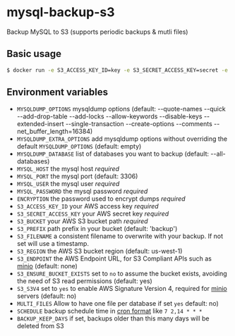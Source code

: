 # mysql-backup-s3

Backup MySQL to S3 (supports periodic backups & mutli files)

## Basic usage

```sh
$ docker run -e S3_ACCESS_KEY_ID=key -e S3_SECRET_ACCESS_KEY=secret -e S3_BUCKET=my-bucket -e S3_PREFIX=backup -e MYSQL_USER=user -e MYSQL_PASSWORD=password -e MYSQL_HOST=localhost schickling/mysql-backup-s3
```

## Environment variables

- `MYSQLDUMP_OPTIONS` mysqldump options (default: --quote-names --quick --add-drop-table --add-locks --allow-keywords --disable-keys --extended-insert --single-transaction --create-options --comments --net_buffer_length=16384)
- `MYSQLDUMP_EXTRA_OPTIONS` add mysqldump options without overriding the default `MYSQLDUMP_OPTIONS` (default: empty)
- `MYSQLDUMP_DATABASE` list of databases you want to backup (default: --all-databases)
- `MYSQL_HOST` the mysql host *required*
- `MYSQL_PORT` the mysql port (default: 3306)
- `MYSQL_USER` the mysql user *required*
- `MYSQL_PASSWORD` the mysql password *required*
- `ENCRYPTION` the password used to encrypt dumps *required*
- `S3_ACCESS_KEY_ID` your AWS access key *required*
- `S3_SECRET_ACCESS_KEY` your AWS secret key *required*
- `S3_BUCKET` your AWS S3 bucket path *required*
- `S3_PREFIX` path prefix in your bucket (default: 'backup')
- `S3_FILENAME` a consistent filename to overwrite with your backup.  If not set will use a timestamp.
- `S3_REGION` the AWS S3 bucket region (default: us-west-1)
- `S3_ENDPOINT` the AWS Endpoint URL, for S3 Compliant APIs such as [minio](https://minio.io) (default: none)
- `S3_ENSURE_BUCKET_EXISTS` set to `no` to assume the bucket exists, avoiding the need of S3 read permissions (default: yes)
- `S3_S3V4` set to `yes` to enable AWS Signature Version 4, required for [minio](https://minio.io) servers (default: no)
- `MULTI_FILES` Allow to have one file per database if set `yes` default: no)
- `SCHEDULE` backup schedule time in [cron format](https://crontab.guru) like `7 2,14 * * *`
- `BACKUP_KEEP_DAYS` if set, backups older than this many days will be deleted from S3
